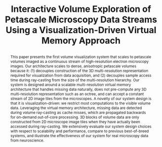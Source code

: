 ---
# this file is written in YAML http://docs.ansible.com/ansible/latest/YAMLSyntax.html
# all lines with a leading sharp are comments and will not be compiled
# longer blocks of text should start with a a leading > to escape all special characters

# URL handle for generated webpage
slug:      petascale

#specifies layout to be used for page generation (do not modify)
layout:     publication

#publication title
title:      >
   Interactive Volume Exploration of Petascale Microscopy Data Streams Using a Visualization-Driven Virtual Memory Approach

#include in selected publications on front page (optional, delete line if not applicable)
display: selected

#list all publication authors in correct order
authors:
 - Markus Hadwiger 
 - Johanna Beyer
 - Won-Ki Jeong
 - Hanspeter Pfister

#insert publication venue (displayed on publication page)
venue:      >
   IEEE Transactions on Visualization and Computer Graphics, Vol.18, No.12 (Proceedings IEEE Scientific Visualization 2012), pp. 2285-2294
   
#insert short venue (displayed in box in publication list)
shortvenue: >
   IEEE Scientific Visualization 2012 (Honorable Mention Best Paper)

#specify publication year
year:       2012

#insert abstract of publication
abstract:   >
   This paper presents the first volume visualization system that scales to petascale volumes imaged as a continuous stream of high-resolution electron microscopy images. Our architecture scales to dense, anisotropic petascale volumes because it: (1) decouples construction of the 3D multi-resolution representation required for visualization from data acquisition, and (2) decouples sample access time during ray-casting from the size of the multi-resolution hierarchy. Our system is designed around a scalable multi-resolution virtual memory architecture that handles missing data naturally, does not pre-compute any 3D multi-resolution representation such as an octree, and can accept a constant stream of 2D image tiles from the microscopes. A novelty of our system design is that it is visualization-driven: we restrict most computations to the visible volume data. Leveraging the virtual memory architecture, missing data are detected during volume ray-casting as cache misses, which are propagated backwards for on-demand out-of-core processing. 3D blocks of volume data are only constructed from 2D microscope image tiles when they have actually been accessed during ray-casting. We extensively evaluate our system design choices with respect to scalability and performance, compare to previous best-of-breed systems, and illustrate the effectiveness of our system for real microscopy data from neuroscience.
   
#link to hi-res teaser image of publication (please make sure the image is wide, e.g. aspect ratio between 4:2 and 4:1) 
teaser:     './publications/2012_hadwiger_petascale.png'

#link to smaller thumbnail image of publication (please make sure the aspect ratio is 3:2, suggested size is 150x100px)
thumbnail:  './publications/2012_hadwiger_thumbnail1.png'

#link to publication video (optional): you can either upload the video to our website (insert local link) or host it on youtube or vimeo (in this case insert the youtube/vimeo link)
video:      './publications/2012_hadwiger_petascale.mp4'

#link to publication pdf (optional)
pdf:        './publications/2012_hadwiger_petascale.pdf'

#insert citation. please format citation by inserting <br> at line breaks, &emsp; will insert a tab character to prettify the citation
citation:   >
  @article{Hadwiger2012Petascale,<br>
   &emsp;title = {Interactive Volume Exploration of Petascale Microscopy Data Streams Using a Visualization-Driven Virtual Memory Approach},<br>
   &emsp;author = {Hadwiger, Markus and Beyer, Johanna and Jeong, Won-Ki and Pfister, Hanspeter},<br>
   &emsp;journal = {IEEE Transactions on Visualization and Computer Graphics (Proceedings IEEE Scientific Visualization 2012)},<br>
   &emsp;year = {2012},<br>
   &emsp;volume = {18},<br>
   &emsp;number = {12},<br>
   &emsp;pages = {2285--2294}<br>
  }

#insert links to additional material for the publication (optional)
#links need a title, a URL and a type (this defines the link icon) which can be one of the following values: code, archive, files, slides or text (this is the default icon)
#links: 
# - title: ExampleCode
#   type:  code
#   url:   './publications/supplementary1.zip' 
# - title: ExampleSlides
#   type:  slides
#   url:   './publications/presentation.pptx' 

#don't forget the leading and trailing --- in a YAML file
---